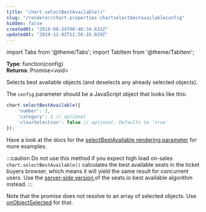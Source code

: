```yaml
---
title: "chart.selectBestAvailable()"
slug: "/renderer/chart-properties-chartselectbestavailableconfig"
hidden: false
createdAt: "2018-08-24T08:46:34.631Z"
updatedAt: "2019-12-02T12:56:16.020Z"
---
```


import Tabs from '@theme/Tabs';
import TabItem from '@theme/TabItem';

**Type**: function(config)  
**Returns**: Promise&lt;void&gt;

Selects best available objects (and deselects any already selected objects). 

The `config` parameter should be a JavaScript object that looks like this:

```javascript
chart.selectBestAvailable({
    'number': 2,
    'category': 1 // optional
    'clearSelection': false // optional. Defaults to `true`
});
```

Have a look at the docs for the [selectBestAvailable rendering parameter](/docs/renderer/config-selectbestavailable) for more examples.

:::caution Do not use this method if you expect high load on-sales
`chart.selectBestAvailable()` calculates the best available seats in the ticket buyers browser, which means it will yield the same result for concurrent users. 
Use the [server-side version ](/docs/api/best-available) of the seats.io best available algorithm instead.
:::

Note that the promise does not resolve to an array of selected objects. Use [onObjectSelected](/docs/renderer/events-onobjectselected) for that.
